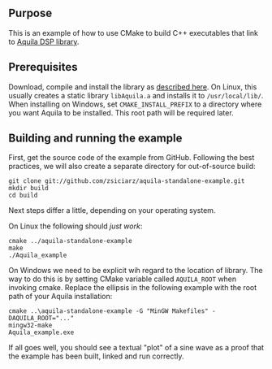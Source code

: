 Purpose
-------

This is an example of how to use CMake to build C++ executables
that link to [Aquila DSP library](http://aquila-dsp.org/).

Prerequisites
-------------

Download, compile and install the library as
[described here](http://aquila-dsp.org/download/). On Linux, this usually
creates a static library `libAquila.a` and installs it to `/usr/local/lib/`.
When installing on Windows, set `CMAKE_INSTALL_PREFIX` to a directory where
you want Aquila to be installed. This root path will be required later.

Building and running the example
--------------------------------

First, get the source code of the example from GitHub. Following the best
practices, we will also create a separate directory for out-of-source build:

    git clone git://github.com/zsiciarz/aquila-standalone-example.git
    mkdir build
    cd build

Next steps differ a little, depending on your operating system.

On Linux the following should *just work*:

    cmake ../aquila-standalone-example
    make
    ./Aquila_example

On Windows we need to be explicit wih regard to the location of library.
The way to do this is by setting CMake variable called `AQUILA_ROOT` when
invoking cmake. Replace the ellipsis in the following example with the root
path of your Aquila installation:

    cmake ..\aquila-standalone-example -G "MinGW Makefiles" -DAQUILA_ROOT="..."
    mingw32-make
    Aquila_example.exe

If all goes well, you should see a textual "plot" of a sine wave as a proof
that the example has been built, linked and run correctly.
